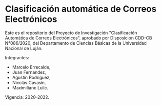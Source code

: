 # Clasificación automática de Correos Electrónicos

Este es el repositorio del Proyecto de Investigación "Clasificación Automática de Correos Electrónicos", aprobado por Disposición CDD-CB N°086/2020, del Departamento de Ciencias Básicas de la Universidad Nacional de Luján.

Integrantes:
- Marcelo Errecalde,
- Juan Fernandez,
- Agustín Rodriguez,
- Nicolás Cavasín,
- Maximiliano Lulic.

Vigencia: 2020-2022.
